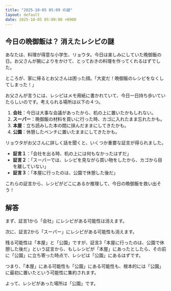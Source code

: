 ```yaml
---
title: "2025-10-05 05:09 の謎"
layout: default
date: 2025-10-05 05:09:00 +0900
---
```

## 今日の晩御飯は？ 消えたレシピの謎

あなたは、料理が得意な小学生、リョウタ。今日は楽しみにしていた晩御飯の日。お父さんが腕によりをかけて、とっておきの料理を作ってくれるはずでした。

ところが、家に帰るとお父さんは困った顔。「大変だ！晩御飯のレシピをなくしてしまった！」

お父さんが言うには、レシピはメモ用紙に書かれていて、今日一日持ち歩いていたらしいのです。考えられる場所は以下の４つ。

1.  **会社**：今日は大事な会議があったから、机の上に置いたかもしれない。
2.  **スーパー**：晩御飯の材料を買いに行った時、カゴに入れたまま忘れたかも。
3.  **本屋**：立ち読みした本の間に挟んだままにしてきたかも。
4.  **公園**：休憩したベンチに置いたままにしてきたかも。

リョウタがお父さんに詳しく話を聞くと、いくつか重要な証言が得られました。

*   **証言１**：「会社を出る時、机の上には何もなかったはずだ」
*   **証言２**：「スーパーでは、レシピを見ながら買い物をしたから、カゴから目を離していない」
*   **証言３**：「本屋に行ったのは、公園で休憩した後だ」

これらの証言から、レシピがどこにあるか推理して、今日の晩御飯を救い出そう！

## 解答

まず、証言1から「会社」にレシピがある可能性は消えます。

次に、証言2から「スーパー」にレシピがある可能性も消えます。

残る可能性は「本屋」と「公園」ですが、証言3「本屋に行ったのは、公園で休憩した後だ」という証言から、もしレシピが「本屋」にあったとしたら、その前に「公園」に立ち寄った時点で、レシピは「公園」にあるはずです。

つまり、「本屋」にある可能性も「公園」にある可能性も、根本的には「公園」に最初に置いたという可能性に集約されます。

よって、レシピがあった場所は「公園」です。
